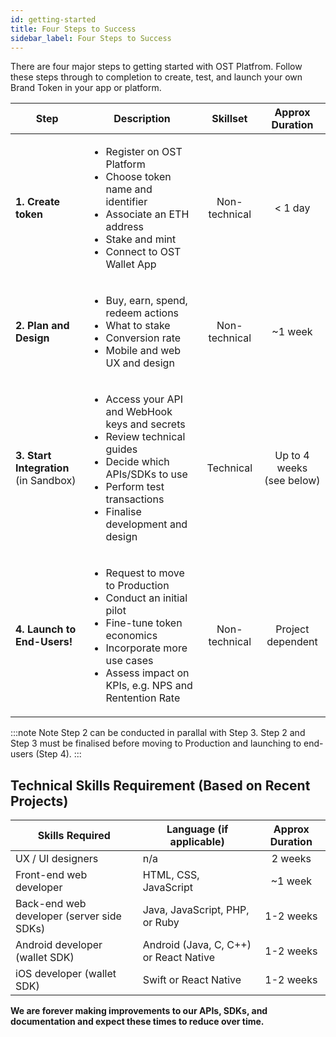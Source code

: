 ```yaml
---
id: getting-started
title: Four Steps to Success
sidebar_label: Four Steps to Success
---
```


There are four major steps to getting started with OST Platfrom. Follow these steps through to completion to create, test, and launch your own Brand Token in your app or platform.

| Step | Description | Skillset | Approx Duration | 
| --- | --- | :---: | :---: |
| **1. Create token** | <ul><li>Register on OST Platform</li><li>Choose token name and identifier</li><li>Associate an ETH address</li><li>Stake and mint</li><li>Connect to OST Wallet App</li></ul> | Non-technical | < 1 day |
| **2. Plan and Design** | <ul><li>Buy, earn, spend, redeem actions</li><li>What to stake</li><li>Conversion rate</li><li>Mobile and web UX and design</li></ul> | Non-technical | ~1 week |
| **3. Start Integration** <br>(in Sandbox) | <ul><li>Access your API and WebHook keys and secrets</li><li>Review technical guides</li><li>Decide which APIs/SDKs to use</li><li>Perform test transactions</li><li>Finalise development and design</li></ul> | Technical | Up to 4 weeks <br>(see below) |
| **4. Launch to End-Users!** | <ul><li>Request to move to Production</li><li>Conduct an initial pilot</li><li>Fine-tune token economics</li><li>Incorporate more use cases</li><li>Assess impact on KPIs, e.g. NPS and Rentention Rate</li></ul> | Non-technical | Project dependent | 

:::note Note
Step 2 can be conducted in parallal with Step 3. Step 2 and Step 3 must be finalised before moving to Production and launching to end-users (Step 4).
:::

## Technical Skills Requirement (Based on Recent Projects)
| Skills Required | Language (if applicable) | Approx Duration |
|---|---|:---:|
| UX / UI designers | n/a | 2 weeks |
| Front-end web developer | HTML, CSS, JavaScript | ~1 week |
| Back-end web developer (server side SDKs) | Java, JavaScript, PHP, or Ruby | 1-2 weeks |
| Android developer (wallet SDK) | Android (Java, C, C++) or React Native | 1-2 weeks |
| iOS developer (wallet SDK) | Swift or React Native | 1-2 weeks |

**We are forever making improvements to our APIs, SDKs, and documentation and expect these times to reduce over time.**